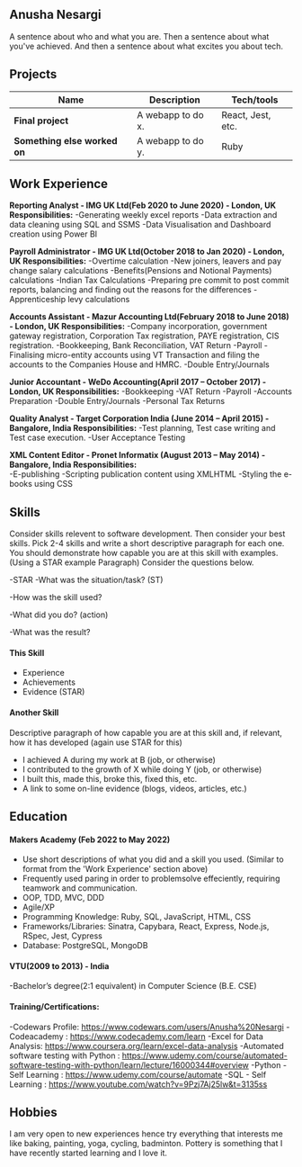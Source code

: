 ## Anusha Nesargi

A sentence about who and what you are. Then a sentence about what you've achieved. And then a sentence about what excites you about tech.

## Projects

| Name                         | Description       | Tech/tools        |
| ---------------------------- | ----------------- | ----------------- |
| **Final project**            | A webapp to do x. | React, Jest, etc. |
| **Something else worked on** | A webapp to do y. | Ruby              |

## Work Experience

**Reporting Analyst - IMG UK Ltd(Feb 2020 to June 2020) - London, UK
  Responsibilities:**
      -Generating weekly excel reports
      -Data extraction and data cleaning using SQL and SSMS
      -Data Visualisation and Dashboard creation using Power BI
     
**Payroll Administrator - IMG UK Ltd(October 2018 to Jan 2020) - London, UK
  Responsibilities:**
      -Overtime calculation
      -New joiners, leavers and pay change salary calculations
      -Benefits(Pensions and Notional Payments) calculations
      -Indian Tax Calculations
      -Preparing pre commit to post commit reports, balancing and finding out the reasons for the differences
      -Apprenticeship levy calculations

**Accounts Assistant - Mazur Accounting Ltd(February 2018 to June 2018) - London, UK
Responsibilities:**
      -Company incorporation, government gateway registration, Corporation Tax registration, PAYE registration, CIS registration.
      -Bookkeeping, Bank Reconciliation, VAT Return 
      -Payroll
      -Finalising micro-entity accounts using VT Transaction and filing the accounts to the Companies House and HMRC.
      -Double Entry/Journals

**Junior Accountant - WeDo Accounting(April 2017 – October 2017)  - London, UK
Responsibilities:** 
      -Bookkeeping
      -VAT Return 
      -Payroll 
      -Accounts Preparation
      -Double Entry/Journals
      -Personal Tax Returns

**Quality Analyst - Target Corporation India (June 2014 – April 2015) - Bangalore, India
Responsibilities:** 
      -Test planning, Test case writing and Test case execution. 
      -User Acceptance Testing 
 
**XML Content Editor - Pronet Informatix (August 2013 – May 2014) - Bangalore, India
Responsibilities:**  
      -E-publishing 
      -Scripting publication content using XMLHTML
      -Styling the e-books using CSS


## Skills

Consider skills relevent to software development. Then consider your best skills. Pick 2-4 skills and write a short descriptive paragraph for each one. You should demonstrate how capable you are at this skill with examples.
(Using a STAR example Paragraph) Consider the questions below.

-STAR
-What was the situation/task? (ST)

-How was the skill used?

-What did you do? (action)

-What was the result?


#### This Skill

- Experience
- Achievements
- Evidence (STAR)

#### Another Skill

Descriptive paragraph of how capable you are at this skill and, if relevant, how it has developed (again use STAR for this)

- I achieved A during my work at B (job, or otherwise)
- I contributed to the growth of X while doing Y (job, or otherwise)
- I built this, made this, broke this, fixed this, etc.
- A link to some on-line evidence (blogs, videos, articles, etc.)

## Education

#### Makers Academy (Feb 2022 to May 2022)
- Use short descriptions of what you did and a skill you used. (Similar to format from the 'Work Experience' section above)
- Frequently used paring in order to problemsolve effeciently, requiring teamwork and communication.
- OOP, TDD, MVC, DDD
- Agile/XP
- Programming Knowledge: Ruby, SQL, JavaScript, HTML, CSS
- Frameworks/Libraries: Sinatra, Capybara, React, Express, Node.js, RSpec, Jest, Cypress
- Database: PostgreSQL, MongoDB

#### VTU(2009 to 2013) - India

-Bachelor’s degree(2:1 equivalent) in Computer Science (B.E. CSE)

#### Training/Certifications:
-Codewars Profile: https://www.codewars.com/users/Anusha%20Nesargi
-Codeacademy : https://www.codecademy.com/learn
-Excel for Data Analysis: https://www.coursera.org/learn/excel-data-analysis 
-Automated software testing with Python : https://www.udemy.com/course/automated-software-testing-with-python/learn/lecture/16000344#overview
-Python - Self Learning : https://www.udemy.com/course/automate
-SQL - Self Learning : https://www.youtube.com/watch?v=9Pzj7Aj25lw&t=3135ss

## Hobbies

I am very open to new experiences hence try everything that interests me like baking, painting, yoga, cycling, badminton. Pottery is something that I have recently started learning and I love it.
